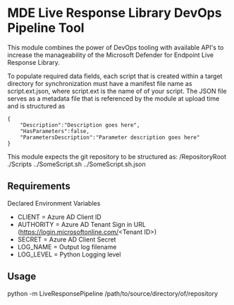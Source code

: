 # MDE Live Response Library DevOps Pipeline Tool

This module combines the power of DevOps tooling with available API's to increase the manageability of the Microsoft Defender for Endpoint Live Response Library.

To populate required data fields, each script that is created within a target directory for synchronization must have a manifest file name as script.ext.json, where script.ext is the name of of your script. The JSON file serves as a metadata file that is referenced by the module at upload time and is structured as
```
{
    "Description":"Description goes here",
    "HasParameters":false,
    "ParametersDescription":"Parameter description goes here"
}
```
This module expects the git repository to be structured as:
/RepositoryRoot
./Scripts
../SomeScript.sh
../SomeScript.sh.json

## Requirements
Declared Environment Variables
  - CLIENT = Azure AD Client ID
  - AUTHORITY = Azure AD Tenant Sign in URL (https://login.microsoftonline.com/<Tenant ID\>)
  - SECRET = Azure AD Client Secret
  - LOG_NAME = Output log filename
  - LOG_LEVEL = Python Logging level

## Usage
python -m LiveResponsePipeline /path/to/source/directory/of/repository

